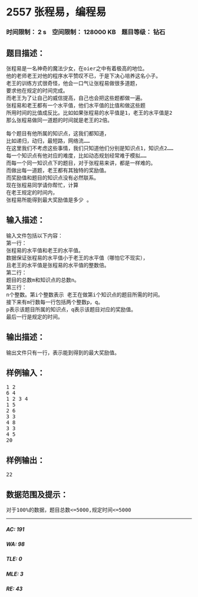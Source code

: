 # 2557 张程易，编程易   
### 时间限制： 2 s&nbsp;&nbsp;&nbsp;&nbsp;空间限制： 128000 KB&nbsp;&nbsp;&nbsp;&nbsp;题目等级： 钻石  
## 题目描述：  

<pre>
张程易是一名神奇的魔法少女，在oier之中有着极高的地位。  
他的老师老王对他的程序水平赞叹不已，于是下决心培养这名小子。  
老王的训练方式很奇怪，他会一口气让张程易做很多道题，  
要求他在规定的时间完成。  
而老王为了让自己的威信提高，自己也会把这些题都做一遍。  
张程易和老王都有一个水平值，他们水平值的比值和做这些题  
所用时间的比值成反比。比如如果张程易的水平值是1，老王的水平值是2  
那么张程易做同一道题的时间就是老王的2倍。   
   
每个题目有他所属的知识点，这我们都知道，  
比如递归，动归，最短路，网络流……  
在这里我们不考虑这些事情，我们只知道他们分别是知识点1，知识点2……  
每一个知识点有他对应的难度，比如动态规划经常难于模拟……  
而每一个同一知识点下的题目，对于张程易来讲，都是一样难的。  
而做出每一道题，老王都有其独特的奖励值。  
而奖励值和题目的知识点没有必然联系。   
现在张程易同学请你帮忙，计算  
在老王规定的时间内，  
张程易所能得到最大奖励值是多少 。
</pre>
  
  
## 输入描述：  

<pre>
输入文件包括以下内容：  
第一行：  
张程易的水平值和老王的水平值。  
数据保证张程易的水平值小于老王的水平值（哪怕它不现实），  
且老王的水平值是张程易的水平值的整数倍。  
第二行：  
题目的总数m和知识点的总数n。  
第三行：  
n个整数。第i个整数表示 老王在做第i个知识点的题目所需的时间。  
接下来有m行数每一行包括两个整数p，q。  
p表示该题目所属的知识点，q表示该题目对应的奖励值。  
最后一行是规定的时间。
</pre>
  
  
## 输出描述：  

<pre>
输出文件只有一行，表示能到得到的最大奖励值。
</pre>
  
  
## 样例输入：  

<pre>
1 2
6 4
1 2 3 4
1 5
2 6
3 3
4 8
3 3
4 5
20
</pre>
  
  
## 样例输出：  

<pre>
22
</pre>
  
  
## 数据范围及提示：  

<pre>
对于100%的数据，题目总数<=5000,规定时间<=5000
</pre>
  
  
***  

##### AC: 191  
##### WA: 98  
##### TLE: 0  
##### MLE: 3  
##### RE: 43  
